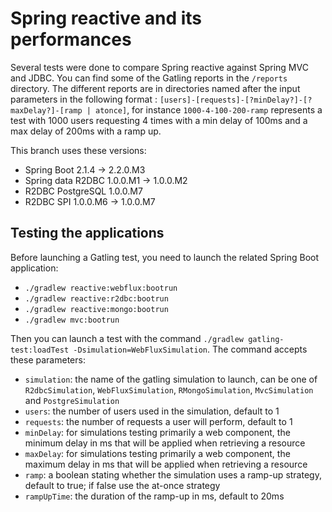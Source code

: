 # Spring reactive and its performances

Several tests were done to compare Spring reactive against Spring MVC and JDBC. You can find some of the Gatling reports in the 
`/reports` directory. The different reports are in directories named after the input parameters in the following format : 
`[users]-[requests]-[?minDelay?]-[?maxDelay?]-[ramp | atonce]`, for instance `1000-4-100-200-ramp` represents a test with 1000 users 
requesting 4 times with a min delay of 100ms and a max delay of 200ms with a ramp up.    

This branch uses these versions:
- Spring Boot 2.1.4 -> 2.2.0.M3
- Spring data R2DBC 1.0.0.M1 -> 1.0.0.M2
- R2DBC PostgreSQL 1.0.0.M7
- R2DBC SPI 1.0.0.M6 -> 1.0.0.M7        

## Testing the applications

Before launching a Gatling test, you need to launch the related Spring Boot application:
- `./gradlew reactive:webflux:bootrun`
- `./gradlew reactive:r2dbc:bootrun`
- `./gradlew reactive:mongo:bootrun`
- `./gradlew mvc:bootrun` 

Then you can launch a test with the command `./gradlew gatling-test:loadTest -Dsimulation=WebFluxSimulation`. 
The command accepts these parameters:
- `simulation`: the name of the gatling simulation to launch, can be one of `R2dbcSimulation`, `WebFluxSimulation`, `RMongoSimulation`, `MvcSimulation` and `PostgreSimulation`
- `users`: the number of users used in the simulation, default to 1
- `requests`: the number of requests a user will perform, default to 1
- `minDelay`: for simulations testing primarily a web component, the minimum delay in ms that will be applied when retrieving a resource
- `maxDelay`: for simulations testing primarily a web component, the maximum delay in ms that will be applied when retrieving a resource
- `ramp`: a boolean stating whether the simulation uses a ramp-up strategy, default to true; if false use the at-once strategy
- `rampUpTime`: the duration of the ramp-up in ms, default to 20ms 
